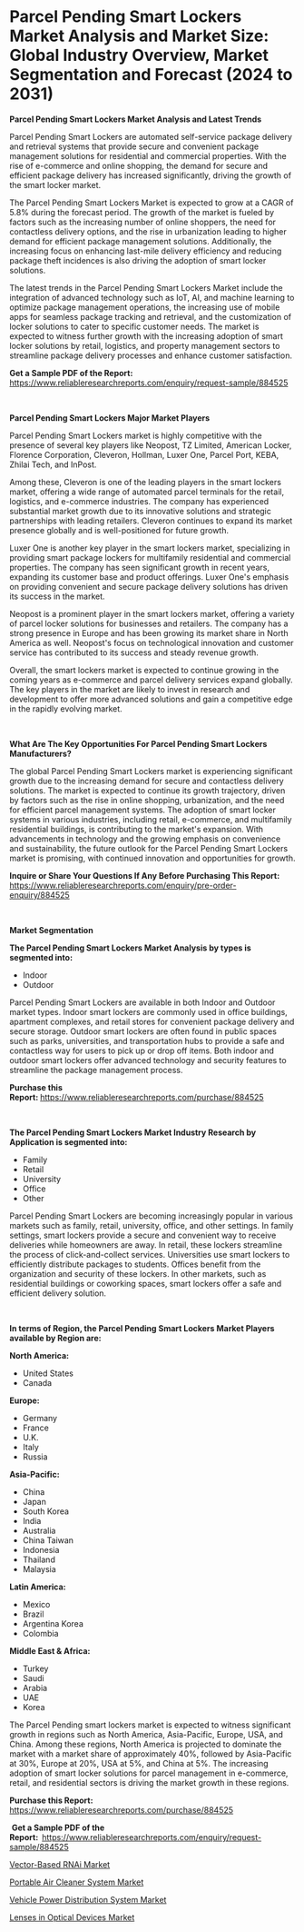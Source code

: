 <p><h1>Parcel Pending Smart Lockers Market Analysis and Market Size: Global Industry Overview, Market Segmentation and Forecast (2024 to 2031)</h1></p><p><strong>Parcel Pending Smart Lockers Market Analysis and Latest Trends</strong></p>
<p><p>Parcel Pending Smart Lockers are automated self-service package delivery and retrieval systems that provide secure and convenient package management solutions for residential and commercial properties. With the rise of e-commerce and online shopping, the demand for secure and efficient package delivery has increased significantly, driving the growth of the smart locker market.</p><p>The Parcel Pending Smart Lockers Market is expected to grow at a CAGR of 5.8% during the forecast period. The growth of the market is fueled by factors such as the increasing number of online shoppers, the need for contactless delivery options, and the rise in urbanization leading to higher demand for efficient package management solutions. Additionally, the increasing focus on enhancing last-mile delivery efficiency and reducing package theft incidences is also driving the adoption of smart locker solutions.</p><p>The latest trends in the Parcel Pending Smart Lockers Market include the integration of advanced technology such as IoT, AI, and machine learning to optimize package management operations, the increasing use of mobile apps for seamless package tracking and retrieval, and the customization of locker solutions to cater to specific customer needs. The market is expected to witness further growth with the increasing adoption of smart locker solutions by retail, logistics, and property management sectors to streamline package delivery processes and enhance customer satisfaction.</p></p>
<p><strong>Get a Sample PDF of the Report:&nbsp;</strong> <a href="https://www.reliableresearchreports.com/enquiry/request-sample/884525">https://www.reliableresearchreports.com/enquiry/request-sample/884525</a></p>
<p>&nbsp;</p>
<p><strong>Parcel Pending Smart Lockers Major Market Players</strong></p>
<p><p>Parcel Pending Smart Lockers market is highly competitive with the presence of several key players like Neopost, TZ Limited, American Locker, Florence Corporation, Cleveron, Hollman, Luxer One, Parcel Port, KEBA, Zhilai Tech, and InPost. </p><p>Among these, Cleveron is one of the leading players in the smart lockers market, offering a wide range of automated parcel terminals for the retail, logistics, and e-commerce industries. The company has experienced substantial market growth due to its innovative solutions and strategic partnerships with leading retailers. Cleveron continues to expand its market presence globally and is well-positioned for future growth.</p><p>Luxer One is another key player in the smart lockers market, specializing in providing smart package lockers for multifamily residential and commercial properties. The company has seen significant growth in recent years, expanding its customer base and product offerings. Luxer One's emphasis on providing convenient and secure package delivery solutions has driven its success in the market.</p><p>Neopost is a prominent player in the smart lockers market, offering a variety of parcel locker solutions for businesses and retailers. The company has a strong presence in Europe and has been growing its market share in North America as well. Neopost's focus on technological innovation and customer service has contributed to its success and steady revenue growth.</p><p>Overall, the smart lockers market is expected to continue growing in the coming years as e-commerce and parcel delivery services expand globally. The key players in the market are likely to invest in research and development to offer more advanced solutions and gain a competitive edge in the rapidly evolving market.</p></p>
<p>&nbsp;</p>
<p><strong>What Are The Key Opportunities For Parcel Pending Smart Lockers Manufacturers?</strong></p>
<p><p>The global Parcel Pending Smart Lockers market is experiencing significant growth due to the increasing demand for secure and contactless delivery solutions. The market is expected to continue its growth trajectory, driven by factors such as the rise in online shopping, urbanization, and the need for efficient parcel management systems. The adoption of smart locker systems in various industries, including retail, e-commerce, and multifamily residential buildings, is contributing to the market's expansion. With advancements in technology and the growing emphasis on convenience and sustainability, the future outlook for the Parcel Pending Smart Lockers market is promising, with continued innovation and opportunities for growth.</p></p>
<p><strong>Inquire or Share Your Questions If Any Before Purchasing This Report:</strong> <a href="https://www.reliableresearchreports.com/enquiry/pre-order-enquiry/884525">https://www.reliableresearchreports.com/enquiry/pre-order-enquiry/884525</a></p>
<p>&nbsp;</p>
<p><strong>Market Segmentation</strong></p>
<p><strong>The Parcel Pending Smart Lockers Market Analysis by types is segmented into:</strong></p>
<p><ul><li>Indoor</li><li>Outdoor</li></ul></p>
<p><p>Parcel Pending Smart Lockers are available in both Indoor and Outdoor market types. Indoor smart lockers are commonly used in office buildings, apartment complexes, and retail stores for convenient package delivery and secure storage. Outdoor smart lockers are often found in public spaces such as parks, universities, and transportation hubs to provide a safe and contactless way for users to pick up or drop off items. Both indoor and outdoor smart lockers offer advanced technology and security features to streamline the package management process.</p></p>
<p><strong>Purchase this Report:&nbsp;</strong><a href="https://www.reliableresearchreports.com/purchase/884525">https://www.reliableresearchreports.com/purchase/884525</a></p>
<p>&nbsp;</p>
<p><strong>The Parcel Pending Smart Lockers Market Industry Research by Application is segmented into:</strong></p>
<p><ul><li>Family</li><li>Retail</li><li>University</li><li>Office</li><li>Other</li></ul></p>
<p><p>Parcel Pending Smart Lockers are becoming increasingly popular in various markets such as family, retail, university, office, and other settings. In family settings, smart lockers provide a secure and convenient way to receive deliveries while homeowners are away. In retail, these lockers streamline the process of click-and-collect services. Universities use smart lockers to efficiently distribute packages to students. Offices benefit from the organization and security of these lockers. In other markets, such as residential buildings or coworking spaces, smart lockers offer a safe and efficient delivery solution.</p></p>
<p>&nbsp;</p>
<p><strong>In terms of Region, the Parcel Pending Smart Lockers Market Players available by Region are:</strong></p>
<p>
    <p> <strong> North America: </strong>
        <ul>
            <li>United States</li>
            <li>Canada</li>
        </ul>
        </p> 
    <p> <strong> Europe: </strong>
        <ul>
            <li>Germany</li>
            <li>France</li>
            <li>U.K.</li>
            <li>Italy</li>
            <li>Russia</li>
        </ul>
        </p> 
    <p> <strong> Asia-Pacific: </strong>
        <ul>
            <li>China</li>
            <li>Japan</li>
            <li>South Korea</li>
            <li>India</li>
            <li>Australia</li>
            <li>China Taiwan</li>
            <li>Indonesia</li>
            <li>Thailand</li>
            <li>Malaysia</li>
        </ul>
        </p> 
    <p> <strong> Latin America: </strong>
        <ul>
            <li>Mexico</li>
            <li>Brazil</li>
            <li>Argentina Korea</li>
            <li>Colombia</li>
        </ul>
        </p> 
    <p> <strong> Middle East & Africa: </strong>
        <ul>
            <li>Turkey</li>
            <li>Saudi</li>
            <li>Arabia</li>
            <li>UAE</li>
            <li>Korea</li>
        </ul>
    </p>
    </p>
<p><p>The Parcel Pending smart lockers market is expected to witness significant growth in regions such as North America, Asia-Pacific, Europe, USA, and China. Among these regions, North America is projected to dominate the market with a market share of approximately 40%, followed by Asia-Pacific at 30%, Europe at 20%, USA at 5%, and China at 5%. The increasing adoption of smart locker solutions for parcel management in e-commerce, retail, and residential sectors is driving the market growth in these regions.</p></p>
<p><strong>Purchase this Report: </strong><a href="https://www.reliableresearchreports.com/purchase/884525">https://www.reliableresearchreports.com/purchase/884525</a></p>
<p>&nbsp;<strong>Get a Sample PDF of the Report:&nbsp;&nbsp;</strong><a href="https://www.reliableresearchreports.com/enquiry/request-sample/884525">https://www.reliableresearchreports.com/enquiry/request-sample/884525</a></p>
<p><strong></strong></p>
<p><p><a href="https://issuu.com/reportprime-2/docs/vector-based-rnai-market-size-2030.pptx">Vector-Based RNAi Market</a></p><p><a href="https://github.com/bobicer/Market-Research-Report-List-2/blob/main/portable-air-cleaner-system-market.md">Portable Air Cleaner System Market</a></p><p><a href="https://issuu.com/reportprime-2/docs/vehicle-power-distribution-system-market-size-2030">Vehicle Power Distribution System Market</a></p><p><a href="https://github.com/timeliteaut/Market-Research-Report-List-1/blob/main/lenses-in-optical-devices-market.md">Lenses in Optical Devices Market</a></p></p>